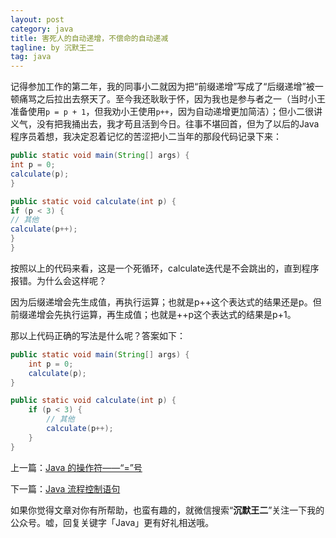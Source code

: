 ```yaml
---
layout: post
category: java
title: 害死人的自动递增，不偿命的自动递减
tagline: by 沉默王二
tag: java
---
```


记得参加工作的第二年，我的同事小二就因为把“前缀递增”写成了“后缀递增”被一顿痛骂之后拉出去祭天了。至今我还耿耿于怀，因为我也是参与者之一（当时小王准备使用`p = p + 1`，但我劝小王使用`p++`，因为自动递增更加简洁）；但小二很讲义气，没有把我捅出去，我才苟且活到今日。往事不堪回首，但为了以后的Java程序员着想，我决定忍着记忆的苦涩把小二当年的那段代码记录下来：


<!--more-->



```java
public static void main(String[] args) {
int p = 0;
calculate(p);
}

public static void calculate(int p) {
if (p < 3) {
// 其他
calculate(p++);
}
}
```

按照以上的代码来看，这是一个死循环，calculate迭代是不会跳出的，直到程序报错。为什么会这样呢？

因为后缀递增会先生成值，再执行运算；也就是p++这个表达式的结果还是p。但前缀递增会先执行运算，再生成值；也就是++p这个表达式的结果是p+1。

那以上代码正确的写法是什么呢？答案如下：

```java
public static void main(String[] args) {
	int p = 0;
	calculate(p);
}

public static void calculate(int p) {
	if (p < 3) {
		// 其他
		calculate(p++);
	}
}
```

上一篇：[Java 的操作符——“=”号](http://www.itwanger.com/java/2019/11/01/java-extends.html)

下一篇：[Java 流程控制语句](http://www.itwanger.com/java/2019/11/06/java-liuchengkongzhi.html)


如果你觉得文章对你有所帮助，也蛮有趣的，就微信搜索“**沉默王二**”关注一下我的公众号。嘘，回复关键字「Java」更有好礼相送哦。
